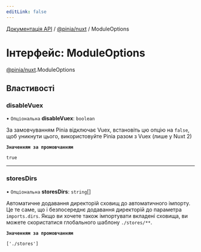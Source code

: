 ```yaml
---
editLink: false
---
```


[Документація API](../index.md) / [@pinia/nuxt](../modules/pinia_nuxt.md) / ModuleOptions

# Інтерфейс: ModuleOptions

[@pinia/nuxt](../modules/pinia_nuxt.md).ModuleOptions

## Властивості

### disableVuex

• `Опціональна` **disableVuex**: `boolean`

За замовчуванням Pinia відключає Vuex, встановіть цю опцію на `false`, щоб
уникнути цього, використовуйте Pinia разом з Vuex (лише у Nuxt 2)

**`Значенням за промовчанням`**

`true`

___

### storesDirs

• `Опціональна` **storesDirs**: `string`[]

Автоматичне додавання директорій сховищ до автоматичного імпорту. Це те
саме, що і безпосереднє додавання директорій до параметра `imports.dirs`.
Якщо ви хочете також імпортувати вкладені сховища, ви можете скористатися 
глобального шаблону `./stores/**`.

**`Значенням за промовчанням`**

`['./stores']`
